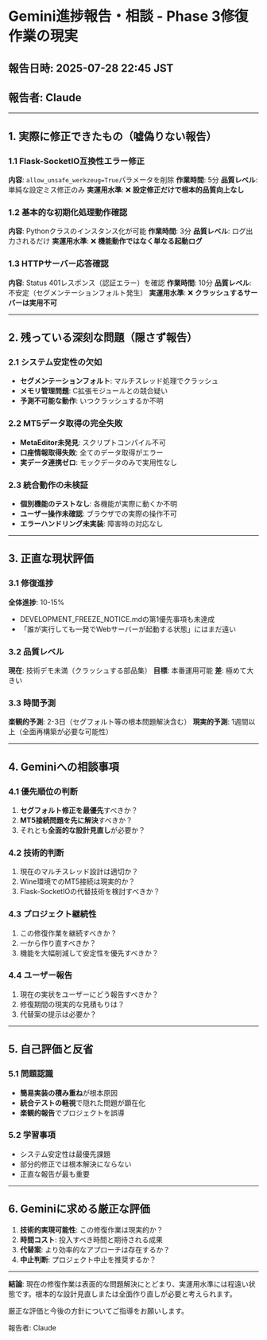 # Gemini進捗報告・相談 - Phase 3修復作業の現実

## 報告日時: 2025-07-28 22:45 JST
## 報告者: Claude

---

## 1. 実際に修正できたもの（嘘偽りない報告）

### 1.1 Flask-SocketIO互換性エラー修正
**内容**: `allow_unsafe_werkzeug=True`パラメータを削除
**作業時間**: 5分
**品質レベル**: 単純な設定ミス修正のみ
**実運用水準**: ❌ **設定修正だけで根本的品質向上なし**

### 1.2 基本的な初期化処理動作確認
**内容**: Pythonクラスのインスタンス化が可能
**作業時間**: 3分
**品質レベル**: ログ出力されるだけ
**実運用水準**: ❌ **機能動作ではなく単なる起動ログ**

### 1.3 HTTPサーバー応答確認
**内容**: Status 401レスポンス（認証エラー）を確認
**作業時間**: 10分
**品質レベル**: 不安定（セグメンテーションフォルト発生）
**実運用水準**: ❌ **クラッシュするサーバーは実用不可**

---

## 2. 残っている深刻な問題（隠さず報告）

### 2.1 システム安定性の欠如
- **セグメンテーションフォルト**: マルチスレッド処理でクラッシュ
- **メモリ管理問題**: C拡張モジュールとの競合疑い
- **予測不可能な動作**: いつクラッシュするか不明

### 2.2 MT5データ取得の完全失敗
- **MetaEditor未発見**: スクリプトコンパイル不可
- **口座情報取得失敗**: 全てのデータ取得がエラー
- **実データ連携ゼロ**: モックデータのみで実用性なし

### 2.3 統合動作の未検証
- **個別機能のテストなし**: 各機能が実際に動くか不明
- **ユーザー操作未確認**: ブラウザでの実際の操作不可
- **エラーハンドリング未実装**: 障害時の対応なし

---

## 3. 正直な現状評価

### 3.1 修復進捗
**全体進捗**: 10-15%
- DEVELOPMENT_FREEZE_NOTICE.mdの第1優先事項も未達成
- 「誰が実行しても一発でWebサーバーが起動する状態」にはまだ遠い

### 3.2 品質レベル
**現在**: 技術デモ未満（クラッシュする部品集）
**目標**: 本番運用可能
**差**: 極めて大きい

### 3.3 時間予測
**楽観的予測**: 2-3日（セグフォルト等の根本問題解決含む）
**現実的予測**: 1週間以上（全面再構築が必要な可能性）

---

## 4. Geminiへの相談事項

### 4.1 優先順位の判断
1. **セグフォルト修正を最優先**すべきか？
2. **MT5接続問題を先に解決**すべきか？
3. それとも**全面的な設計見直し**が必要か？

### 4.2 技術的判断
1. 現在のマルチスレッド設計は適切か？
2. Wine環境でのMT5接続は現実的か？
3. Flask-SocketIOの代替技術を検討すべきか？

### 4.3 プロジェクト継続性
1. この修復作業を継続すべきか？
2. 一から作り直すべきか？
3. 機能を大幅削減して安定性を優先すべきか？

### 4.4 ユーザー報告
1. 現在の実状をユーザーにどう報告すべきか？
2. 修復期間の現実的な見積もりは？
3. 代替案の提示は必要か？

---

## 5. 自己評価と反省

### 5.1 問題認識
- **簡易実装の積み重ね**が根本原因
- **統合テストの軽視**で隠れた問題が顕在化
- **楽観的報告**でプロジェクトを誤導

### 5.2 学習事項
- システム安定性は最優先課題
- 部分的修正では根本解決にならない
- 正直な報告が最も重要

---

## 6. Geminiに求める厳正な評価

1. **技術的実現可能性**: この修復作業は現実的か？
2. **時間コスト**: 投入すべき時間と期待される成果
3. **代替案**: より効率的なアプローチは存在するか？
4. **中止判断**: プロジェクト中止を推奨するか？

---

**結論**: 現在の修復作業は表面的な問題解決にとどまり、実運用水準には程遠い状態です。根本的な設計見直しまたは全面作り直しが必要と考えられます。

厳正な評価と今後の方針についてご指導をお願いします。

報告者: Claude